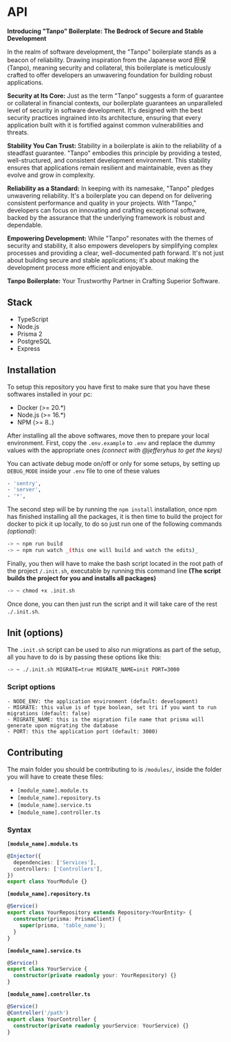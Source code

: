 # API

**Introducing "Tanpo" Boilerplate: The Bedrock of Secure and Stable Development**

In the realm of software development, the "Tanpo" boilerplate stands as a beacon of reliability. Drawing inspiration from the Japanese word 担保 (Tanpo), meaning security and collateral, this boilerplate is meticulously crafted to offer developers an unwavering foundation for building robust applications.

**Security at Its Core:** Just as the term "Tanpo" suggests a form of guarantee or collateral in financial contexts, our boilerplate guarantees an unparalleled level of security in software development. It's designed with the best security practices ingrained into its architecture, ensuring that every application built with it is fortified against common vulnerabilities and threats.

**Stability You Can Trust:** Stability in a boilerplate is akin to the reliability of a steadfast guarantee. "Tanpo" embodies this principle by providing a tested, well-structured, and consistent development environment. This stability ensures that applications remain resilient and maintainable, even as they evolve and grow in complexity.

**Reliability as a Standard:** In keeping with its namesake, "Tanpo" pledges unwavering reliability. It's a boilerplate you can depend on for delivering consistent performance and quality in your projects. With "Tanpo," developers can focus on innovating and crafting exceptional software, backed by the assurance that the underlying framework is robust and dependable.

**Empowering Development:** While "Tanpo" resonates with the themes of security and stability, it also empowers developers by simplifying complex processes and providing a clear, well-documented path forward. It's not just about building secure and stable applications; it's about making the development process more efficient and enjoyable.

**Tanpo Boilerplate:** Your Trustworthy Partner in Crafting Superior Software.

## Stack

- TypeScript
- Node.js
- Prisma 2
- PostgreSQL
- Express

## Installation

To setup this repository you have first to make sure that you have these softwares installed in your pc:

- Docker (>= 20.*)
- Node.js (>= 16.*)
- NPM (>= 8.*.*)

After installing all the above softwares, move then to prepare your local environment. First, copy the `.env.example` to `.env` and replace the dummy values with the appropriate ones _(connect with @jefferyhus to get the keys)_

You can activate debug mode on/off or only for some setups, by setting up `DEBUG_MODE` inside your `.env` file to one of these values

```bash
- 'sentry',
- 'server',
- '*',
```

The second step will be by running the `npm install` installation, once npm has finished installing all the packages, it is then time to build the project for docker to pick it up locally, to do so just run one of the following commands _(optional)_:

```bash
-> ~ npm run build
-> ~ npm run watch _(this one will build and watch the edits)_
```

Finally, you then will have to make the bash script located in the root path of the project `/.init.sh`, executable by running this command line **(The script builds the project for you and installs all packages)**

```bash
-> ~ chmod +x .init.sh
```

Once done, you can then just run the script and it will take care of the rest `./.init.sh`.

## Init (options)

The `.init.sh` script can be used to also run migrations as part of the setup, all you have to do is by passing these options like this:

```bash
-> ~ ./.init.sh MIGRATE=true MIGRATE_NAME=init PORT=3000
```

### Script options

```text
- NODE_ENV: the application environment (default: development)
- MIGRATE: this value is of type boolean, set tri if you want to run migrations (default: false)
- MIGRATE_NAME: this is the migration file name that prisma will generate upon migrating the database
- PORT: this the application port (default: 3000)
```

## Contributing

The main folder you should be contributing to is `/modules/`, inside the folder you will have to create these files:

- `[module_name].module.ts`
- `[module_name].repository.ts`
- `[module_name].service.ts`
- `[module_name].controller.ts`

### Syntax

**`[module_name].module.ts`**

```typescript
@Injector({
  dependencies: ['Services'],
  controllers: ['Controllers'],
})
export class YourModule {}
```

**`[module_name].repository.ts`**

```typescript
@Service()
export class YourRepository extends Repository<YourEntity> {
  constructor(prisma: PrismaClient) {
    super(prisma, 'table_name');
  }
}
```

**`[module_name].service.ts`**

```typescript
@Service()
export class YourService {
  constructor(private readonly your: YourRepository) {}
}
```

**`[module_name].controller.ts`**

```typescript
@Service()
@Controller('/path')
export class YourController {
  constructor(private readonly yourService: YourService) {}
}
